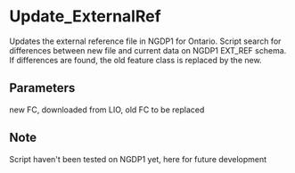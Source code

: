 # Update_ExternalRef

Updates the external reference file in NGDP1 for Ontario.
Script search for differences between new file and current data on NGDP1 EXT_REF schema.
If differences are found, the old feature class is replaced by the new.


## Parameters

new FC, downloaded from LIO, old FC to be replaced

## Note
Script haven't been tested on NGDP1 yet, here for future development